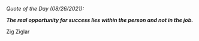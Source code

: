 *Quote of the Day (08/26/2021):*

_**The real opportunity for success lies within the person and not in the job.**_

Zig Ziglar